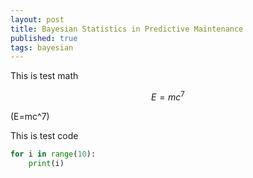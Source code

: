 ```yaml
---
layout: post
title: Bayesian Statistics in Predictive Maintenance
published: true
tags: bayesian
---
```


This is test math

$$E=mc^7$$

\(E=mc^7\)

This is test code
```python
for i in range(10):
    print(i)
```